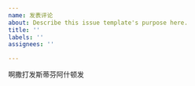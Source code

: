 ```yaml
---
name: 发表评论
about: Describe this issue template's purpose here.
title: ''
labels: ''
assignees: ''

---
```


啊撒打发斯蒂芬阿什顿发
